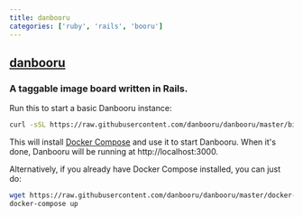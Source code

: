 ```yaml
---
title: danbooru
categories: ['ruby', 'rails', 'booru']
---
```

## [danbooru](https://github.com/danbooru/danbooru)

### A taggable image board written in Rails.


Run this to start a basic Danbooru instance:

```sh
curl -sSL https://raw.githubusercontent.com/danbooru/danbooru/master/bin/danbooru | sh
```

This will install [Docker Compose](https://docs.docker.com/compose/) and use it
to start Danbooru. When it's done, Danbooru will be running at http://localhost:3000.

Alternatively, if you already have Docker Compose installed, you can just do:

```sh
wget https://raw.githubusercontent.com/danbooru/danbooru/master/docker-compose.yaml
docker-compose up
```
